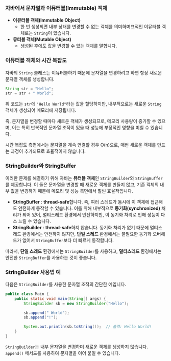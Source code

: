 ### 자바에서 문자열과 이뮤터블(Immutable) 객체

- **이뮤터블 객체(Immutable Object)**
    - 한 번 생성되면 내부 상태를 변경할 수 없는 객체를 의미하며표적인 이뮤터블 객체로는 `String`이 있습니다.
- **뮤터블 객체(Mutable Object)**
    - 생성된 후에도 값을 변경할 수 있는 객체를 말합니다.

### 이뮤터블 객체와 시간 복잡도

자바의 `String` 클래스는 이뮤터블하기 때문에 문자열을 변경하려고 하면 항상 새로운 문자열 객체를 생성합니다.

```java
String str = "Hello";
str = str + " World";
```

위 코드는 `str`에 `"Hello World"`라는 값을 할당하지만, 내부적으로는 새로운 `String` 객체가 생성되어 메모리에 저장됩니다. 

즉, 문자열을 변경할 때마다 새로운 객체가 생성되므로, 메모리 사용량이 증가할 수 있으며, 이는 특히 반복적인 문자열 조작이 있을 때 성능에 부정적인 영향을 미칠 수 있습니다. 

시간 복잡도 측면에서는 문자열을 계속 연결할 경우 O(n)으로, 매번 새로운 객체를 만드는 과정이 추가되므로 효율적이지 않습니다.

### StringBuilder와 StringBuffer

이러한 문제를 해결하기 위해 자바는 **뮤터블 객체**인 `StringBuilder`와 `StringBuffer`를 제공합니다. 이 둘은 문자열을 변경할 때 새로운 객체를 만들지 않고, 기존 객체의 내부 값을 변경하기 때문에 메모리 및 성능 측면에서 훨씬 효율적입니다.

- **StringBuffer**
: **thread-safe**합니다. 즉, 여러 스레드가 동시에 이 객체에 접근해도 안전하게 동작할 수 있습니다. 이를 위해 내부적으로 **동기화(synchronized)** 처리가 되어 있어, 멀티스레드 환경에서 안전하지만, 이 동기화 처리로 인해 성능이 다소 느릴 수 있습니다.
- **StringBuilder**
: **thread-safe**하지 않습니다. 동기화 처리가 없기 때문에 멀티스레드 환경에서는 안전하지 않지만, **단일 스레드** 환경에서는 불필요한 동기화 오버헤드가 없어서 `StringBuffer`보다 더 빠르게 동작합니다.

따라서, **단일 스레드** 환경에서는 `StringBuilder`를 사용하고, **멀티스레드** 환경에서는 안전한 `StringBuffer`를 사용하는 것이 좋습니다.

### StringBuilder 사용법 예

다음은 `StringBuilder`를 사용한 문자열 조작의 간단한 예입니다.

```java
public class Main {
    public static void main(String[] args) {
        StringBuilder sb = new StringBuilder("Hello");

        sb.append(" World");
        sb.append("!");

        System.out.println(sb.toString());  // 출력: Hello World!
    }
}
```

 `StringBuilder`는 내부 문자열을 변경하며 새로운 객체를 생성하지 않습니다. `append()` 메서드를 사용하여 문자열을 이어 붙일 수 있습니다.
